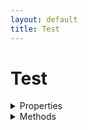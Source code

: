```yaml
---
layout: default
title: Test
---
```


# Test
<details>
  <summary>Properties</summary>
  <li> <code>$id</code> : <code>int</code> Message ID</li>
  <li> <code>$out</code> : <code>bool</code> Whether the message is outgoing</li>
  <li> <code>$chatId</code> : <code>int</code> ID of the chat where the message was sent</li>
</details>

<details>
  <summary>Methods</summary>
  <li> <a href="#felan"><code>isReply(): bool</code></a>
  <li> <a href="#felan"><code>delete(boolean $revoke = true): void</code></a>
  <li> <a href="#felan"><code>read(bool $readAll = false): boolean</code></a>
</details>
